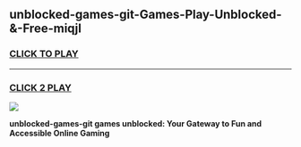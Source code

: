 
## unblocked-games-git-Games-Play-Unblocked-&-Free-miqjl
<h3>
<a href="https://premium76.site?title=unblocked-games-git&ref=24A">CLICK TO PLAY</a></h3>
<hr>

<h3>
<a href="https://premium76.site?title=unblocked-games-git&ref=24A">CLICK 2 PLAY</a>
  
</h3>

<a href="https://premium76.site?title=unblocked-games-git&ref=24A"><img src="https://clearcache.store/games.png"></a>


**unblocked-games-git games unblocked: Your Gateway to Fun and Accessible Online Gaming**
